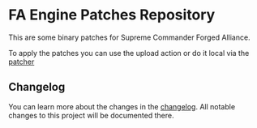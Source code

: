 # FA Engine Patches Repository

This are some binary patches for Supreme Commander Forged Alliance.

To apply the patches you can use the upload action or do it local via the [patcher](https://github.com/FAForever/FA_Patcher)

## Changelog

You can learn more about the changes in the [changelog](./changelog.md). All notable changes to this project will be documented there.